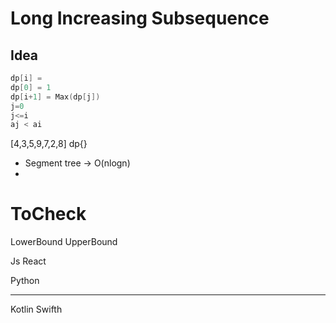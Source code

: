 # Long Increasing Subsequence

## Idea
```C++
dp[i] =
dp[0] = 1
dp[i+1] = Max(dp[j])
j=0
j<=i
aj < ai

```

[4,3,5,9,7,2,8]
dp{}

- Segment tree -> O(nlogn)
- 

# ToCheck
LowerBound
UpperBound


Js
React

Python


---
Kotlin
Swifth
